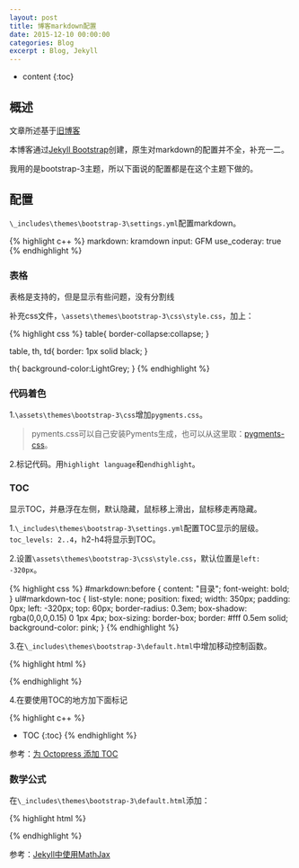 ```yaml
---
layout: post
title: 博客markdown配置
date: 2015-12-10 00:00:00
categories: Blog
excerpt : Blog, Jekyll
---
```


* content
{:toc}

## 概述

文章所述基于[旧博客](https://github.com/laijingfeng/old_laijingfeng.github.io)

本博客通过[Jekyll Bootstrap](http://jekyllbootstrap.com/)创建，原生对markdown的配置并不全，补充一二。

我用的是bootstrap-3主题，所以下面说的配置都是在这个主题下做的。

## 配置

`\_includes\themes\bootstrap-3\settings.yml`配置markdown。

{% highlight c++ %}
markdown: kramdown
 input:  GFM
 use_coderay: true
{% endhighlight %}

### 表格

表格是支持的，但是显示有些问题，没有分割线

补充css文件，`\assets\themes\bootstrap-3\css\style.css`，加上：

{% highlight css %}
table{
  border-collapse:collapse;
}

table, th, td{
	border: 1px solid black;
}

th{
  background-color:LightGrey;
}
{% endhighlight %}

### 代码着色

1.`\assets\themes\bootstrap-3\css`增加`pygments.css`。

> pyments.css可以自己安装Pyments生成，也可以从这里取：[pygments-css](https://github.com/icco/pygments-css)。

2.标记代码。用`highlight language`和`endhighlight`。

### TOC

显示TOC，并悬浮在左侧，默认隐藏，鼠标移上滑出，鼠标移走再隐藏。

1.`\_includes\themes\bootstrap-3\settings.yml`配置TOC显示的层级。`toc_levels: 2..4`，h2-h4将显示到TOC。

2.设置`\assets\themes\bootstrap-3\css\style.css`，默认位置是`left: -320px`。

{% highlight css %}
#markdown:before {
    content: "目录";
    font-weight: bold;
}
ul#markdown-toc {
    list-style: none;
    position: fixed;
	width: 350px;
    padding: 0px;
    left: -320px;
    top: 60px;
    border-radius: 0.3em;
    box-shadow: rgba(0,0,0,0.15) 0 1px 4px;
    box-sizing: border-box;
    border: #fff 0.5em solid;
    background-color: pink;
}
{% endhighlight %}

3.在`\_includes\themes\bootstrap-3\default.html`中增加移动控制函数。

{% highlight html %}
<script type="text/javascript">
	window.onload = function () {
		var oMK = document.getElementById('markdown-toc');
		oMK.onmouseover = function () {
			shareMove(10);
		}
		oMK.onmouseout = function () {
			shareMove(-320);
		}
	};
	var timer = null;
	function shareMove(end) {
		var oDiv1 = document.getElementById('markdown-toc');
		var speed = 0;
		if (oDiv1.offsetLeft < end) {//根据DIV的offsetLeft距离判断DIV所要走的正负方向
			speed = 20;
		}
		else {
			speed = -20;
		}
		clearInterval(timer);//在一个setInterval开始之前都要先清除之前的setInterval
		timer = setInterval(function () {
			if(speed > 0 && oDiv1.offsetLeft + speed >= end){
				oDiv1.style.left = end + 'px';
				clearInterval(timer);
			}
			else if(speed < 0 && oDiv1.offsetLeft + speed <= end){
				oDiv1.style.left = end + 'px';
				clearInterval(timer);
			}
			else {
				oDiv1.style.left = oDiv1.offsetLeft + speed + 'px'//DIV要走的距离
			}
		}, 30);
	}
</script> 
{% endhighlight %}

4.在要使用TOC的地方加下面标记

{% highlight c++ %}
* TOC
{:toc}
{% endhighlight %}

参考：[为 Octopress 添加 TOC](http://loudou.info/blog/2014/08/01/wei-octopress-tian-jia-toc/)

### 数学公式

在`\_includes\themes\bootstrap-3\default.html`添加：

{% highlight html %}
<script type="text/x-mathjax-config">
	MathJax.Hub.Config({
		tex2jax: {
			inlineMath: [['$','$'], ['\\(','\\)']]
		}
	});
</script>
<script type="text/javascript"
	src="http://cdn.mathjax.org/mathjax/latest/MathJax.js?config=TeX-AMS-MML_HTMLorMML">
</script>
{% endhighlight %}

参考：[Jekyll中使用MathJax](http://www.pkuwwt.tk/linux/2013-12-03-jekyll-using-mathjax/)